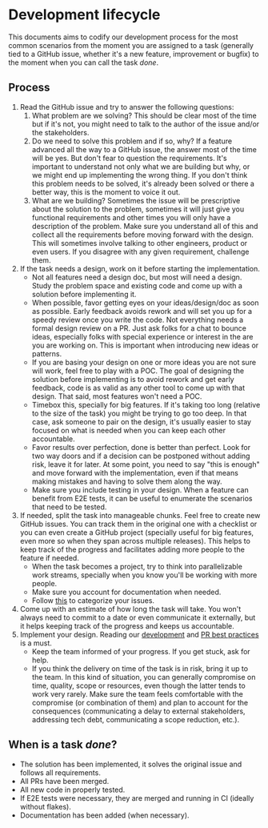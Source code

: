 # Development lifecycle

This documents aims to codify our development process for the most common scenarios from the moment you are assigned to a task (generally tied to a GitHub issue, whether it's a new feature, improvement or bugfix) to the moment when you can call the task *done*.

## Process

1. Read the GitHub issue and try to answer the following questions:
   1. What problem are we solving? This should be clear most of the time but if it's not, you might need to talk to the author of the issue and/or the stakeholders.
   1. Do we need to solve this problem and if so, why? If a feature advanced all the way to a GitHub issue, the answer most of the time will be yes. But don't fear to question the requirements. It's important to understand not only what we are building but why, or we might end up implementing the wrong thing. If you don't think this problem needs to be solved, it's already been solved or there a better way, this is the moment to voice it out.
   2. What are we building? Sometimes the issue will be prescriptive about the solution to the problem, sometimes it will just give you functional requirements and other times you will only have a description of the problem. Make sure you understand all of this and collect all the requirements before moving forward with the design. This will sometimes involve talking to other engineers, product or even users. If you disagree with any given requirement, challenge them.
1. If the task needs a design, work on it before starting the implementation.
   * Not all features need a design doc, but most will need a design. Study the problem space and existing code and come up with a solution before implementing it.
   * When possible, favor getting eyes on your ideas/design/doc as soon as possible. Early feedback avoids rework and will set you up for a speedy review once you write the code. Not everything needs a formal design review on a PR. Just ask folks for a chat to bounce ideas, especially folks with special experience or interest in the are you are working on. This is important when introducing new ideas or patterns.
   * If you are basing your design on one or more ideas you are not sure will work, feel free to play with a POC. The goal of designing the solution before implementing is to avoid rework and get early feedback, code is as valid as any other tool to come up with that design. That said, most features won't need a POC.
   * Timebox this, specially for big features. If it's taking too long (relative to the size of the task) you might be trying to go too deep. In that case, ask someone to pair on the design, it's usually easier to stay focused on what is needed when you can keep each other accountable.
   * Favor results over perfection, done is better than perfect. Look for two way doors and if a decision can be postponed without adding risk, leave it for later. At some point, you need to say "this is enough" and move forward with the implementation, even if that means making mistakes and having to solve them along the way.
   * Make sure you include testing in your design. When a feature can benefit from E2E tests, it can be useful to enumerate the scenarios that need to be tested.
1. If needed, split the task into manageable chunks. Feel free to create new GitHub issues. You can track them in the original one with a checklist or you can even create a GitHub project (specially useful for big features, even more so when they span across multiple releases). This helps to keep track of the progress and facilitates adding more people to the feature if needed.
   * When the task becomes a project, try to think into parallelizable work streams, specially when you know you'll be working with more people.
   * Make sure you account for documentation when needed.
   * Follow [this](issues.md) to categorize your issues.
1. Come up with an estimate of how long the task will take. You won't always need to commit to a date or even communicate it externally, but it helps keeping track of the progress and keeps us accountable.
1. Implement your design. Reading our [development](best-practice.md) and [PR best practices](pull-request.md) is a must.
   * Keep the team informed of your progress. If you get stuck, ask for help.
   * If you think the delivery on time of the task is in risk, bring it up to the team. In this kind of situation, you can generally compromise on time, quality, scope or resources, even though the latter tends to work very rarely. Make sure the team feels comfortable with the compromise (or combination of them) and plan to account for the consequences (communicating a delay to external stakeholders, addressing tech debt, communicating a scope reduction, etc.).

## When is a task *done*?

* The solution has been implemented, it solves the original issue and follows all requirements.
* All PRs have been merged.
* All new code in properly tested.
* If E2E tests were necessary, they are merged and running in CI (ideally without flakes).
* Documentation has been added (when necessary).
